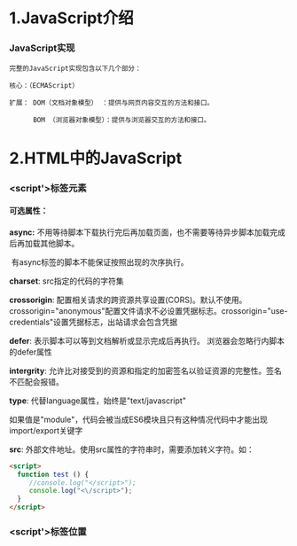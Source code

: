

# 1.JavaScript介绍

### JavaScript实现

```
完整的JavaScript实现包含以下几个部分：  

核心：（ECMAScript）

扩展： DOM（文档对象模型） ：提供与网页内容交互的方法和接口。

      BOM （浏览器对象模型）：提供与浏览器交互的方法和接口。
```

# 2.HTML中的JavaScript

### <script'>标签元素 

#### 可选属性：

 **async:** 不用等待脚本下载执行完后再加载页面，也不需要等待异步脚本加载完成后再加载其他脚本。

​      有async标签的脚本不能保证按照出现的次序执行。

**charset**: src指定的代码的字符集

**crossorigin**: 配置相关请求的跨资源共享设置(CORS)。默认不使用。crossorigin="anonymous"配置文件请求不必设置凭据标志。crossorigin="use-credentials"设置凭据标志，出站请求会包含凭据

**defer**: 表示脚本可以等到文档解析或显示完成后再执行。 浏览器会忽略行内脚本的defer属性

**intergrity**: 允许比对接受到的资源和指定的加密签名以验证资源的完整性。签名不匹配会报错。

**type**: 代替language属性，始终是"text/javascript"

​     如果值是"module"，代码会被当成ES6模块且只有这种情况代码中才能出现import/export关键字

**src**:  外部文件地址。使用src属性的<script>元素，会忽略标签内的行内代码。

​     浏览器不会检查外部文件的扩展名，但是要保证返回正确的MINE类型。

#### **行内脚本如果包含</script>字符串时，需要添加转义字符。如：**

```html
<script>
  function test () {
     //console.log("</script>");
     console.log("<\/script>");
  }
</script>
```

### <script'>标签位置

<script>元素至于页面的<head>标签内，目的主要是把外部的css和js文件集中到一起。但是这样有一个不好的地方。    必须把所有的JavaScript代码下载、解析和解释完成以后，才能开始渲染页面。对于大量外部js引入的页面，加载的时间内浏览器窗口将完全空白。
优化方式一般是，把<script>元素移植<body>标签内的结尾处。
当然也可以给<head>标签中的 ！！外部！！ <script>元素添加defer属性。
或者添加async属性来异步加载。

### <script'>元素的加载顺序

**1.HTML5规范要求脚本按照出现的顺序执行。**

**2.如果外部脚本申明了defer属性，它们会在浏览器执行到</html>标签结束后才会执行，且如果有多个defer属性，按照规范也会按照出现顺序相应地延迟执行。**

**如果外部脚本申明了defer属性，它们会在浏览器执行到</html>标签结束后且在页面内的其他无defer属性的<script>执行后才会执行，且如果有多个defer属性，按照规范也会按照出现顺序相应地延迟执行。**

**3.HTML5 规范要求脚本按照它们出现的先后顺序执行，因此第一个延迟脚本会先于第二个延迟脚本执行，而这两个脚本会先于 DOMContentLoaded 事件执行。在现实当中，延迟脚本并不一定会按照顺序执行，也不一定会在 DOMContentLoaded 事件触发前执行，因此最好只包含一个延迟脚本。(defer)**

​		个人测试没有出现过延后的情况。个人感觉书上这么写的原因可能是因为， HTML5规范如此，但是每个浏览器厂商未必会按照这个规范实现(有待考究)

**4.async 只适用于外部脚本文件，并告诉浏览器立即下载文件，下载完成后立即执行。但与 defer不同的是，标记为 async 的脚本并不保证按照指定它们的先后顺序执行。async脚本可以保证在load事件前执行，但是有可能在DOMContentLoaded事件之前或之后。**

​		有关DOMContentLoaded 与 load区别，可以参见[演示链接](https://testdrive-archive.azurewebsites.net/HTML5/DOMContentLoaded/Default.html)。

**5.（补充）async和defer的区别**

​		这里引用一下知乎@ 编译青春的文章，讲的比较详细与直观 ： [你不知道的 DOMContentLoaded](https://zhuanlan.zhihu.com/p/25876048)

### 动态加载脚本

![img](https://upload-images.jianshu.io/upload_images/26063418-4020145be24f63d3.png?imageMogr2/auto-orient/strip%7CimageView2/2/w/1240)

​		以这种方式获取的资源对浏览器的预加载器是不可见的，这回严重影响到它们在资源获取队列中的优先级。

​		想让预加载器知道这些动态请求文件的存在，可以再文档头部显示申明它们：

```html
<link rel="preload" href="gibberish.js">
```

### XHTML中的变化

XHTML中，行内脚本小于号(<)会被解释成标签开始，所以需要替换成（&lt;）

或者使用 

```xhtml
<![CDATA[ "   " ]]> 
```

来包裹行内脚本。

------

### <noscript'>元素

不支持JavaScript时会显示标签内元素。

# 3.语言基础

## 3.4数据类型

###  简单数据类型（原始类型）

#### Undefined

​	Undefined类型只有undefined一个值

```js
	null == undefined //true
```

​	undefined的目的就是明确空对象指针和未初始化变量的区别

typeof undefined的变量和未声明的变量都是undefined

**不确定null或者undefined可以使用String()来转换**

#### Null

​	Null类型只有一个null值，逻辑上是一个空对象的指针

#### Boolean

```
Boolean(变量) 通过构造函数强制转换变量
Boolean       true                      false
String        非空字符串			         ""
Number		  非零数值包括Infinity   	 	0、NaN
Object 		  任意对象                   null
Undefined     只会变成false
```

#### Number

最大值最小值在Number.MIN_VALUE和Number.MAX_VALUE中

0.1+0.2 ！= 0.3是因为使用了IEEE754数值造成的精度问题

默认情况下，ECMAScript会讲小数点后至少包含6个零的浮点值转换为科学计数法

isFinite(变量)判断是否超出范围

Number.POSITIVE_INFINITY Number.NEGATIVE_INFINITY 值为正负Infinity

isNaN(变量)任意值判断是不是“不是数值”

```js
console.log(isNaN(NaN)); //true
console.log(isNaN(10)); //false
console.log(isNaN("10")); //false 可以转换为10
console.log(isNaN("blue")); //true 不可以转换为数值
console.log(isNaN(true)); //false 可以转换为数值1
```

```
isNaN()可以用来测试对象，首先调用对象的valueOf()方法，然后确定返回值能否转换为数值，如果不能，再调用toString()方法测试返回值
这是通常的ECMAScript内置函数和操作符的工作方式
```

##### 数值转换

###### Number()

```js
// 布尔值转换为01
// 数值直接返回
// null返回0
// undefined返回NaN
// 字符串:
包含数值字符包括加减号，转换为十进制数值
包含有效浮点数格式，转换为浮点数
"0x,"转换为16进制对应的10进制的数值
"0o"转换为8进制对应的10进制数值
空字符串转换为0
其他NaN
// 对象
同isNaN，先调用对象的valueOf()，如果转换结果是NaN，则调用toString然后按照字符串格式转换
```

###### parseInt()

```js
// 从第一个不是空格字符开始转换，第一个字符不是数值字符加号或者减号，则立即返回NaN （Number空字符串转换是0）；一直转换到非字符为止
// 0x开头默认16进制，0开头默认8进制
//parseInt可以传第二个参数表示进制
parseInt('0xaf') === parseInt('AF',16)  //175
parseInt('AF') //NaN
```

###### parseFloat()

```js
// 类似parseInt 识别所有浮点格式以及十进制格式(忽略开头的0) 
// 只解析10进制 16进制始终返回0
// 可以解析科学计数法字符串
```

#### String

\n换行，\t制表，\b退格，\r回车,  \f换页,  ...

ES中，字符串是不可变的，一旦创建如果修改，则需要销毁原始字符串，然后包含新值的另一字符串保存到变量

几乎所有值都有toString()方法

toString(n)表示转换为进制的字符串

##### 格式转换

###### String()

```
// 如果值有toString方法则调用该方法不传参数
// null返回"null" undefined返回"undefined"
```

###### 加号操作符加上空字符串

##### 模版字面量

所有模版字面量中的值都会被toString强转成字符串，可以调用函数方法

模版字面量标签函数

```js
function simpleTag(strings,...expressions){
	console.log(strings)
	for(const expression of exporessions){
		console.log(expression)
	}
	return 'foobar'
}
let a=6,b=9
let tag = simpleTag`${ a } + ${ b } = ${ a + b }`
//["", " + ", " = ", ""]
//6
//9
//15
```

模版字面量里原始字符串会被识别（换行符，Unicode等等)

使用String.raw标签函数来处理，但是原始换行符不会被阻断

```js
console.log(`firstline\nsecondline`)
//firstline
//secondline
console.log(String.raw`firstlin\nsecondline`)
//firstline\nsecondline
console.log(`firstline
secondline`)
//firstline
//secondline
console.log(String.raw`firstline
secondline`)
//firstline
//secondline
```

也可以使用标签函数的第一个参数，字符串数组的.raw属性来取得每个字符串的原始内容

```js
function printRaw(strings){
    console.log('actual')
    for(const string of strings){
        cosnoel.log(string)
    }
    console.log('escaped')
    for(const rawString of strings.raw){
        console.log(rawString)
    }
}
printRaw`\u00A9${ 'and'}\n`
//actual
//©
//escaped
//\u00A9
//\n
```

#### Symbol

符号实例是唯一不可变的

用途是确保对象属性使用唯一标识符，不会发生属性冲突危险

符号类似私有属性，**但是并不是为了提供私有属性行为才增加的**，相反，符号就是用来创建唯一记号，进而用作非字符串形式的对象属性

##### ①符号基本用法

使用Symbol()函数初始化

Symbol('description') decription与符号的定义和标识无关，只用于调试

```
let symbo1 = Symbol('foo')
let symbo2 = Symbol('foo')
symbo1 == symbo2 //false
let symbo3 = Symbol()
console.log(symbo1) //Symbol(foo)
console.log(symbo2) //Symbol(foo)
console.log(symbo3) //Symbol()
```

**Symbol不能用作构造函数，与new关键字一起使用**为了避免创建符号包装对象

```
console.log(typeof new Boolean()) //object
//Number String同理
```

##### ②全局符号注册表

如果需要重用symbol实例，则以一个字符串为键，在全局符号注册表中创建并重用符号

使用Symbol.for()方法

```js
let sym1 = Symbol.for('foo')
let sym2 = Symbol.for('foo')
let sym3 = Symbol('foo')
sym2 ===sym1 //true
sym2 === sym3 //false
```

```js
let s = Symbol.for('foo')
console.log(Symbol.keyFor(s)) //foo
Symbol.keyFor(123) //TypeError:123 is not a symbol
```

##### ③使用符号作为属性

```js
let s1 = Symbol('foo')
let s2 = Symbol('bar')
let o = {
	[s1]:'foo val'
}
//或者 o[s1]='foo bar'
Object.defineProperty(o,s2,{value:'bar val'})
console.log(o) //{Symbol(foo):foo val,Symbol(bar):bar val}
//或者 Object.defineProperties{o,{
	[s1]:{value:'foo val'},
	[s2]:{value:'bar val'}
}}
```

```js
let o ={
	[s1]:{value:'foo val'},
	[s2]:{value:'bar val'},
	baz:'baz val',
	qux:'qux val'
}
Object.getOwnPropertySymbols(o) //[Symbol(foo),Symbol(bar)]
Object.getOwnPropertyNames(o)	//["baz","quz"]
Object.getOwnPropertyDescriptors(o) //{baz:{...},quz:{...},Symbol(foo):{...},Symbol(bar):{...}}
Reflect.ownKeys(o) //["baz","quz",Symbol(foo),Symbol(bar)]
```

符号属性是对内存中符号的一个引用，直接创建用作属性的符号不会丢失。但是如果没有显示地保存对这些属性的引用，必须遍历对象所有的符号属性才能找到相应的属性键（因为Symbol(foo)不等于Symbol(foo))

```js
let o = {
	Symbol('foo'):{value:'foo val'},
	Symbol('bar'):{value:'bar val'}
}
console.log(o) //{Symbol(foo):foo val,Symbol(bar):bar val}
let barSymbol = Object.getOwnPropertySymbols(o).find((symbol)=>symbol.toString().match(/bar/))
console.log(barSymbol) //Symbol(bar)
```

##### ④常用内置符号

ES6引入了一批常用内置符号，用于暴露语言内部行为，这些内置符号都以Symbol工厂函数字符串属性的形式存在

重要用途之一就是访问并重新定义他们，从而改变原生结构的行为。

内置符号就是全局函数Symbol的普通字符串属性。所有内置符号属性都是不可写不可枚举不可配置的

```js
let a = Symbol
console.log(Reflect.ownKeys(a))
//["length", "name", "prototype", "for", "keyFor", "asyncIterator", "hasInstance", "isConcatSpreadable", "iterator", "match", "matchAll", "replace", "search", "species", "split", "toPrimitive", "toStringTag", "unscopables"]
```

一般引用这些符号名称，可以用@@形式，比如@@iterator指的就是Symbol.iterator(仅描述，不用于代码)

##### ⑤Symbol.asyncIterator

返回对象默认的AsyncIterator,表示实现异步迭代器API的函数

```js
class Emitter{
	constructor(max) {
		this.max = max
		this.asyncIdx = 0
	}
	async *[Symbol.asyncIterator](){
		while(this.asyncIdx < this.max){
			yield new Promise((resolve)=>resolve(this.asyncIdx++))
		}
	}
}
async function asyncCount(){
	let emitter = new Emitter(5)
	for await(const x of emitter){
		console.log(x)
	}
}
asyncCount()
//0
//1
//2
//3
//4
```

##### ⑥Symbol.hasInstance

instanceof操作符可以用来确定一个对象实例的原型链上是否有原型

```js
function Foo(){}
let f = new Foo()
console.log(f instanceof Foo)//true
```

ES6中instanceof操作符会使用Symbol.hasInstance函数来确定关系

```
function Foo(){}
let f = new Foo()
console.log(Foo[Symbol.hasInstance](f))//true
```

##### ⑦Symbol.isConcatSpreadable

false或假值会阻止concat将加入的数组对象（数组或者数组对象）打平追加到数组中，而是保留原对象

而其他不是类数组的对象，在true的情况下会被忽略

```js
let initial = ['foo']; 
let array = ['bar']; 
console.log(array[Symbol.isConcatSpreadable]); // undefined 
console.log(initial.concat(array)); // ['foo', 'bar'] 
array[Symbol.isConcatSpreadable] = false; 
console.log(initial.concat(array)); // ['foo', Array(1)]

let arrayLikeObject = { length: 1, 0: 'baz' }; 
console.log(arrayLikeObject[Symbol.isConcatSpreadable]); // undefined 
console.log(initial.concat(arrayLikeObject)); // ['foo', {...}] 
arrayLikeObject[Symbol.isConcatSpreadable] = true; 
console.log(initial.concat(arrayLikeObject)); // ['foo', 'baz'] 

let otherObject = new Set().add('qux'); 
console.log(otherObject[Symbol.isConcatSpreadable]); // undefined 
console.log(initial.concat(otherObject)); // ['foo', Set(1)] 
otherObject[Symbol.isConcatSpreadable] = true; 
console.log(initial.concat(otherObject)); // ['foo']
```

##### ⑧Symbol.iterator

```js
class Foo { 
 *[Symbol.iterator]() {} 
} 
let f = new Foo(); 
console.log(f[Symbol.iterator]()); 
// Generator {<suspended>} 
```

```js
 constructor(max) { 
 this.max = max; 
 this.idx = 0; 
 } 
 *[Symbol.iterator]() { 
     while(this.idx < this.max) { 
        yield this.idx++; 
     } 
 } 
} 
function count() { 
 let emitter = new Emitter(5); 
 for (const x of emitter) { 
 console.log(x); 
 } 
} 
count(); 
// 0
// 1 
// 2 
// 3 
// 4
```

##### ⑨Symbol.match

这个符号作为“一个正则表达式方法，该方法用正则去匹配字符串。由String.prototype.match()方法使用”

String.prototype.match()方法会使
用以Symbol.match 为键的函数来对正则表达式求值。正则表达式的原型上默认有这个函数的定义，因此所有正则表达式实例默认是这个String 方法的有效参数

```js
console.log(RegExp.prototype[Symbol.match]);
// ƒ [Symbol.match]() { [native code] }
console.log('foobar'.match(/bar/));
// ["bar", index: 3, input: "foobar", groups: undefined]
```

给这个方法传入非正则表达式值会导致该值被转换为RegExp 对象。如果想改变这种行为，让方法直接使用参数，则可以重新定义Symbol.match 函数以取代默认对正则表达式求值的行为，从而让match()方法使用非正则表达式实例。Symbol.match 函数接收一个参数，就是调用match()方法的字符串实例。返回的值没有限制：

```js
class FooMatcher {
    static [Symbol.match](target) {
    	return target.includes('foo');
    }
}
console.log('foobar'.match(FooMatcher)); // true
console.log('barbaz'.match(FooMatcher)); // false
class StringMatcher {
    constructor(str) {
    	this.str = str;
    }
	[Symbol.match](target) {
		return target.includes(this.str);
	}
}
console.log('foobar'.match(new StringMatcher('foo'))); // true
console.log('barbaz'.match(new StringMatcher('qux'))); // false
```

##### ⑩Symbol.replace

介绍同Symbol.match

```js
console.log(RegExp.prototype[Symbol.replace]);
// ƒ [Symbol.replace]() { [native code] }
console.log('foobarbaz'.replace(/bar/, 'qux'));
// 'fooquxbaz'
class FooReplacer {
    static [Symbol.replace](target, replacement) {
    	return target.split('foo').join(replacement);
    }
}
console.log('barfoobaz'.replace(FooReplacer, 'qux'));
// "barquxbaz"
class StringReplacer {
    constructor(str) {
    	this.str = str;
    }
    [Symbol.replace](target, replacement) {
    	return target.split(this.str).join(replacement);
    }
}
console.log('barfoobaz'.replace(new StringReplacer('foo'), 'qux'));
// "barquxbaz"
```

##### ①①Symbol.search

介绍同Symbol.match

```js
console.log(RegExp.prototype[Symbol.search]);
// ƒ [Symbol.search]() { [native code] }
console.log('foobar'.search(/bar/));
// 3
class FooSearcher {
    static [Symbol.search](target) {
    	return target.indexOf('foo');
    }
}
 console.log('foobar'.search(FooSearcher)); // 0
console.log('barfoo'.search(FooSearcher)); // 3
console.log('barbaz'.search(FooSearcher)); // -1
class StringSearcher {
    constructor(str) {
    	this.str = str;
    }
    [Symbol.search](target) {
    	return target.indexOf(this.str);
    }
}
console.log('foobar'.search(new StringSearcher('foo'))); // 0
console.log('barfoo'.search(new StringSearcher('foo'))); // 3
console.log('barbaz'.search(new StringSearcher('qux'))); // -1
```

##### ①②Symbol.species

这个符号作为一个属性表示“一个函数值，该函数作为创建派生对象的构造函数”。这个属性在内置类型中最常用，用于对内置类型实例方法的返回值暴露实例化派生对象的方法。用Symbol.species 定义静态的获取器（getter）方法，可以覆盖新创建实例的原型定义：

```js
class Bar extends Array {}
class Baz extends Array {
    static get [Symbol.species]() {
    	return Array;
    }
}
let bar = new Bar();
console.log(bar instanceof Array); // true
console.log(bar instanceof Bar); // true
bar = bar.concat('bar');
console.log(bar instanceof Array); // true
console.log(bar instanceof Bar); // true

let baz = new Baz(); // Baz[]
console.log(baz instanceof Array); // true
console.log(baz instanceof Baz); // true
baz = baz.concat('baz'); //['bsx'] 丢失了原来的Baz原型
console.log(baz instanceof Array); // true
console.log(baz instanceof Baz); // false

class Bat extends Array {
    static get [Symbol.species]() {
    	return Bat; //!!
    }
}
let bat = new Bat(); // Bat[]
console.log(bat instanceof Array); // true
console.log(bat instanceof Bat); // true
bat = bat.concat('bat'); //Bat['bat'] 
console.log(bat instanceof Array); // true
console.log(bat instanceof Bat); // true
```

##### ①③Symbol.split

介绍同Symbol.match

```js
console.log(RegExp.prototype[Symbol.split]);
// ƒ [Symbol.split]() { [native code] }
console.log('foobarbaz'.split(/bar/));
// ['foo', 'baz']
class FooSplitter {
    static [Symbol.split](target) {
    	return target.split('foo');
    }
}
console.log('barfoobaz'.split(FooSplitter));
// ["bar", "baz"]
class StringSplitter {
    constructor(str) {
    	this.str = str;
    }
    [Symbol.split](target) {
    	return target.split(this.str);
    }
}
console.log('barfoobaz'.split(new StringSplitter('foo')));
// ["bar", "baz"]
```

##### ①④Symbol.toPrimitive

​		根据ECMAScript 规范，这个符号作为一个属性表示“一个方法，该方法将对象转换为相应的原始值。由ToPrimitive 抽象操作使用”。很多内置操作都会尝试强制将对象转换为原始值，包括字符串、
​		数值和未指定的原始类型。对于一个自定义对象实例，通过在这个实例的Symbol.toPrimitive 属性上定义一个函数可以改变默认行为。根据提供给这个函数的参数（string、number 或default），可以控制返回的原始值：

```js
class Foo {}
let foo = new Foo();
console.log(3 + foo); // "3[object Object]"
console.log(3 - foo); // NaN
console.log(String(foo)); // "[object Object]"
class Bar {
    constructor() {
        this[Symbol.toPrimitive] = function(hint) {
            switch (hint) {
            	case 'number':
            		return 3;
            	case 'string':
            		return 'string bar';
            	case 'default':
            	default:
            		return 'default bar';
            }
        }
    }
}
```

##### ①⑤Symbol.toStringTag

根据ECMAScript 规范，这个符号作为一个属性表示“一个字符串，该字符串用于创建对象的默认字符串描述。由内置方法Object.prototype.toString()使用”。
通过toString()方法获取对象标识时，会检索由Symbol.toStringTag 指定的实例标识符，默认为"Object"。内置类型已经指定了这个值，但自定义类实例还需要明确定义：

```js
let s = new Set();
console.log(s); // Set(0) {}
console.log(s.toString()); // [object Set]
console.log(s[Symbol.toStringTag]); // Set
class Foo {}
let foo = new Foo();
console.log(foo); // Foo {}
console.log(foo.toString()); // [object Object]
console.log(foo[Symbol.toStringTag]); // undefined
class Bar {
    constructor() {
    	this[Symbol.toStringTag] = 'Bar';
    }
}
let bar = new Bar();
console.log(bar); // Bar {}
console.log(bar.toString()); // [object Bar]
console.log(bar[Symbol.toStringTag]); // Bar
```

##### ①⑥Symbol.unscopables

根据ECMAScript 规范，这个符号作为一个属性表示“一个对象，该对象所有的以及继承的属性，都会从关联对象的with 环境绑定中排除”。设置这个符号并让其映射对应属性的键值为true，就可以阻止该属性出现在with 环境绑定中

```js
let o = { foo: 'bar' };
with (o) {
	console.log(foo); // bar
}
o[Symbol.unscopables] = {
	foo: true
};
with (o) {
	console.log(foo); // ReferenceError
}
```

### 复杂类型

#### Object

```js
每个Object 实例都有如下属性和方法。
constructor
//用于创建当前对象的函数。在前面的例子中，这个属性的值就是Object()函数。
hasOwnProperty(propertyName)
//用于判断当前对象实例（不是原型）上是否存在给定的属性。要检查的属性名必须是字符串（如o.hasOwnProperty("name")）或符号。
isPrototypeOf(object)
//用于判断当前对象是否为另一个对象的原型。
propertyIsEnumerable(propertyName)
//用于判断给定的属性是否可以使用。与hasOwnProperty()一样，属性名必须是字符串。
toLocaleString()
//返回对象的字符串表示，该字符串反映对象所在的本地化执行环境。
toString()
//返回对象的字符串表示。
valueOf()
//返回对象对应的字符串、数值或布尔值表示。通常与toString()的返回值相同。
```

## 3.5操作符

### 3.5.1一元操作符

#### ++ --

```js
let num1 = 2;
let num2 = 20;
let num3 = --num1 + num2;
let num4 = num1 + num2;
console.log(num3); // 21
console.log(num4); // 21
```

```js
let num1 = 2;
let num2 = 20;
let num3 = num1-- + num2;
let num4 = num1 + num2;
console.log(num3); // 22
console.log(num4); // 21
```

```
递增和递减操作符遵循如下规则。
 对于字符串，如果是有效的数值形式，则转换为数值再应用改变。变量类型从字符串变成数值。
 对于字符串，如果不是有效的数值形式，则将变量的值设置为NaN 。变量类型从字符串变成
数值。
 对于布尔值，如果是false，则转换为0 再应用改变。变量类型从布尔值变成数值。
 对于布尔值，如果是true，则转换为1 再应用改变。变量类型从布尔值变成数值。
 对于浮点值，加1 或减1。
 如果是对象，则调用其（第5 章会详细介绍的）valueOf()方法取得可以操作的值。对得到的
值应用上述规则。如果是NaN，则调用toString()并再次应用其他规则。变量类型从对象变成
数值
```

```js
let s1 = "2";
let s2 = "z";
let b = false;
let f = 1.1;
let o = {
    valueOf() {
    	return -1;
    }
};
s1++; // 值变成数值3
s2++; // 值变成NaN
b++; // 值变成数值1
f--; // 值变成0.10000000000000009（因为浮点数不精确）
o--; // 值变成-2
```

#### 一元+ -

如果将一元加应用到非数值，则会执行与使用Number()转型函数一样的类型转换：布尔值false
和true 转换为0 和1，字符串根据特殊规则进行解析，对象会调用它们的valueOf()和/或toString()
方法以得到可以转换的值。

对数值使用一元减会将其变成相应的负值（如上面的例子所示）。在应用到非数值时，一元减会遵
循与一元加同样的规则，先对它们进行转换，然后再取负值：

```js
let s1 = "01";
let s2 = "1.1";
let s3 = "z";
let b = false;
let f = 1.1;
let o = {
    valueOf() {
    	return -1;
    }
};
if(+){
	s1 = +s1; // 值变成数值1
    s2 = +s2; // 值变成数值1.1
    s3 = +s3; // 值变成NaN
    b = +b; // 值变成数值0
    f = +f; // 不变，还是1.1
    o = +o; // 值变成数值-1
}else{
    s1 = -s1; // 值变成数值-1
    s2 = -s2; // 值变成数值-1.1
    s3 = -s3; // 值变成NaN
    b = -b; // 值变成数值0
    f = -f; // 变成-1.1
    o = -o; // 值变成数值1
}
```

### 3.5.2 位操作符

ECMAScript中的所有数值都以IEEE 754 64 位格式存储，但位操作并不直接应用到64 位表示，而是先把值转换为32 位整数，再进行位操作，之后再把结果转换为64 位。对开发者而言，只需要考虑32 位整数即可。

负数是补码形式存储，绝对值二进制->取反码->+1

**在32和64位之间转换时，NaN和Infinity会被当成0处理**

位操作符应用到非数值，那么首先会使用Number()函数将该值转换为数值（这个过程是自动的），然后再应用位操作。最终结果是数值。

按位非~       按位与&     按位或|      按位异或^       

按位左移<<（空位补0）

按位右移>> （左空位补符号值 正0,负1）

无符号右移>>> （左补0）

### 3.5.3布尔操作符

#### 逻辑非 !

```
 如果操作数是对象，则返回false。
 如果操作数是空字符串，则返回true。
 如果操作数是非空字符串，则返回false。
 如果操作数是数值0，则返回true。
 如果操作数是非0 数值（包括Infinity），则返回false。
 如果操作数是null，则返回true。
 如果操作数是NaN，则返回true。
 如果操作数是undefined，则返回true。
```

#### 逻辑与 &&

```
 如果第一个操作数是对象，则返回第二个操作数。
 如果第二个操作数是对象，则只有第一个操作数求值为true 才会返回该对象。
 如果两个操作数都是对象，则返回第二个操作数。
 如果有一个操作数是null，则返回null。
 如果有一个操作数是NaN，则返回NaN。
 如果有一个操作数是undefined，则返回undefined。
如果是null && NaN && undefined 则按左右顺序返回！！第一个值！！
```

逻辑与操作符是一种短路操作符，意思就是如果第一个操作数false，那么永远不会对第二个
操作数求值（即使第二个操作数未定义或者执行报错）。

#### 逻辑或 ||

```
 如果第一个操作数是对象，则返回第一个操作数。
 如果第一个操作数求值为false，则返回第二个操作数。
 如果两个操作数都是对象，则返回第一个操作数。
 如果两个操作数都是null，则返回null。
 如果两个操作数都是NaN，则返回NaN。
 如果两个操作数都是undefined，则返回undefined。
如果是null || NaN || undefined 则按左右顺序返回！！最后一个值！！
```

逻辑或操作符是一种短路操作符，意思就是如果第一个操作数true，那么永远不会对第二个
操作数求值。

=>赋值的简写

```js
let myObject = preferredObject || backupObject;
```

### 3.5.4乘性操作符

操作数如果不是Number会被Number()转换（空字符串是0）

#### 乘法*

```
 如果操作数都是数值，则执行常规的乘法运算，即两个正值相乘是正值，两个负值相乘也是正值，正负符号不同的值相乘得到负值。如果ECMAScript 不能表示乘积，则返回Infinity 或-Infinity。
 如果是Infinity 乘以0，则返回NaN。
 如果是Infinity 乘以非0 的有限数值，则根据第二个操作数的符号返回Infinity 或-Infinity。
 如果是Infinity 乘以Infinity，则返回Infinity。
 如果有不是数值的操作数，则先在后台用Number()将其转换为数值，然后再应用上述规则。
 如果有任一操作数是NaN，则返回NaN。
```

#### 除法/

```
 如果操作数都是数值，则执行常规的除法运算，即两个正值相除是正值，两个负值相除也是正值，符号不同的值相除得到负值。如果ECMAScript不能表示商，则返回Infinity 或-Infinity。
 如果有任一操作数是NaN，则返回NaN。
 如果是Infinity 除以Infinity，则返回NaN。
 如果是0 除以0，则返回NaN。
 如果是非0 的有限值除以0，则根据第一个操作数的符号返回Infinity 或-Infinity。
 如果是Infinity 除以任何数值，则根据第二个操作数的符号返回Infinity 或-Infinity。
 如果有不是数值的操作数，则先在后台用Number()函数将其转换为数值，然后再应用上述规则。
```

#### 取模%

```
 如果操作数是数值，则执行常规除法运算，返回余数。
 如果被除数是无限值，除数是有限值，则返回NaN。
 如果被除数是有限值，除数是0，则返回NaN。
 如果是Infinity 除以Infinity，则返回NaN。
 如果被除数是有限值，除数是无限值，则返回被除数。
 如果被除数是0，除数不是0，则返回0。
 如果有不是数值的操作数，则先在后台用Number()函数将其转换为数值，然后再应用上述规则。
```

### 3.5.5指数操作符

Math.pow(a,b)  

ES7 => a**b

**指数赋值**

```js
let a = 3; a **=2 
console.log(a) //9
let b = 16; b**=0.5
console.log(b) //4
```

### 3.5.6加性操作符

#### 加法+

如果两个操作数都是数值，加法操作符执行加法运算并根据如下规则返回结果：

```
 如果有任一操作数是NaN，则返回NaN；
 如果是Infinity 加Infinity，则返回Infinity；
 如果是-Infinity 加-Infinity，则返回-Infinity；
 如果是Infinity 加-Infinity，则返回NaN；
 如果是+0 加+0，则返回+0；
 如果是-0 加+0，则返回+0；
 如果是-0 加-0，则返回-0。
```

不过，如果有一个操作数是字符串，则要应用如下规则：

```
 如果两个操作数都是字符串，则将第二个字符串拼接到第一个字符串后面；
 如果只有一个操作数是字符串，则将另一个操作数转换为字符串，再将两个字符串拼接在一起。
```

**如果有任一操作数是对象、数值或布尔值，则调用它们的toString()方法以获取字符串，然后再应用前面的关于字符串的规则。**

**对于undefined 和null，则调用String()函数，分别获取"undefined"和"null"。**

```js
let result1 = 5 + 5; // 两个数值
console.log(result1); // 10
let result2 = 5 + "5"; // 一个数值和一个字符串
console.log(result2); // "55"
```

```js
let num1 = 5;
let num2 = 10;
let message = "The sum of 5 and 10 is " + num1 + num2;
console.log(message); // "The sum of 5 and 10 is 510"
let num1 = 5;
let num2 = 10;
let message = "The sum of 5 and 10 is " + (num1 + num2);
console.log(message); // "The sum of 5 and 10 is 15"
```

#### 减法-

```
 如果两个操作数都是数值，则执行数学减法运算并返回结果。
 如果有任一操作数是NaN，则返回NaN。
 如果是Infinity 减Infinity，则返回NaN。
 如果是-Infinity 减-Infinity，则返回NaN。
 如果是Infinity 减-Infinity，则返回Infinity。
 如果是-Infinity 减Infinity，则返回-Infinity。
 如果是+0 减+0，则返回+0。
 如果是+0 减-0，则返回-0。
 如果是-0 减-0，则返回+0。
 如果有任一操作数是字符串、布尔值、null 或undefined，则先在后台使用Number()将其转换为数值，然后再根据前面的规则执行数学运算。如果转换结果是NaN，则减法计算的结果是NaN。
(null转换0，undefined转换NaN)
 如果有任一操作数是对象，则调用其valueOf()方法取得表示它的数值。如果该值是NaN，则减法计算的结果是NaN。如果对象没有valueOf()方法，则调用其toString()方法，然后再将得到的字符串转换为数值。
```

### 3.5.7关系操作符

```
>、<、<=、>=     都返回布尔值
```

```
 如果操作数都是数值，则执行数值比较。
 如果操作数都是字符串，则逐个比较字符串中对应字符的编码。
 如果有任一操作数是数值，则将另一个操作数转换为数值，执行数值比较。
 如果有任一操作数是对象，则调用其valueOf()方法，取得结果后再根据前面的规则执行比较。如果没有valueOf()操作符，则调用toString()方法，取得结果后再根据前面的规则执行比较。
 如果有任一操作数是布尔值，则将其转换为数值再执行比较。
```

```js 
let result = "Brick" < "alphabet"; // true
let result = "Brick".toLowerCase() < "alphabet".toLowerCase(); // false
let result = "23" < "3"; // true
let result = "23" < 3; // false
let result = "a" < 3; // 因为"a"会转换为NaN，所以结果是false
let result1 = NaN < 3; // false
let result2 = NaN >= 3; // false
```

### 3.5.8相等操作符

#### 等于==和不等于!=

这两个操作符都会先进行**类型转换**（通常称为强制类型转换）再确定操作数是否相等。

```
 如果任一操作数是布尔值，则将其转换为数值再比较是否相等。false 转换为0，true 转换为1。
 如果一个操作数是字符串，另一个操作数是数值，则尝试将字符串转换为数值，再比较是否相等。
 如果一个操作数是对象，另一个操作数不是，则调用对象的valueOf()方法取得其原始值，再根据前面的规则进行比较。
```

在进行比较时，这两个操作符会遵循如下规则。

```
 null 和undefined 相等。
 null 和undefined 不能转换为其他类型的值再进行比较。
 如果有任一操作数是NaN，则相等操作符返回false，不相等操作符返回true。记住：即使两个操作数都是NaN，相等操作符也返回false，因为按照规则，NaN 不等于NaN。
 如果两个操作数都是对象，则比较它们是不是！同一个对象！。如果两个操作数都指向同一个对象，则相等操作符返回true。否则，两者不相等。
```

```js
 null == undefined //true
"NaN" == NaN       //"NaN"被Number转换为NaN,NaN不等于NaN false
5 == NaN           //false
NaN == NaN         //false
NaN != NaN         //true
false == 0         //true
true == 1          //true
true == 2          //false
undefined == 0     //false
null == 0          //false
"5" == 5           //true
```

#### 全等===和不全等!==

不转换的情况下相等

对象得是指向同一个对象，全等

### 3.5.9条件操作符

```js
variable = boolean_expression ? true_value : false_value;
```

### 3.5.10赋值操作符

```
每个数学操作符以及其他一些操作符都有对应的复合赋值操作符：
 乘后赋值（*=）
 除后赋值（/=）
 取模后赋值（%=）
 加后赋值（+=）
 减后赋值（-=）
 左移后赋值（<<=）
 右移后赋值（>>=）
 无符号右移后赋值（>>>=）
这些操作符仅仅是简写语法，使用它们不会提升性能
```

### 3.5.11逗号操作符

```js
let num1 = 1, num2 = 2, num3 = 3;
let num = (5, 1, 4, 8, 0); // num 的值为0
```

## 3.6语句

### 3.6.1 if-else if-else

```js
if (condition1) statement1 else if (condition2) statement2 else statement3
```

### 3.6.2 do-while

do-while 语句是一种后测试循环语句，即循环体中的代码执行后才会对退出条件进行求值。换句话说，循环体内的代码**至少执行一次**。

```js
do {
	statement
} while (expression);
```

### 3.6.3 while

while 语句是一种先测试循环语句，即先检测退出条件，再执行循环体内的代码。因此，while 循环体内的代码有**可能不会执行**。

```js
while(expression) statement
```

### 3.6.4 for

for 语句也是先测试语句，只不过增加了进入循环之前的初始化代码，以及循环执行后要执行的表达式

无法通过while 循环实现的逻辑，同样也无法使用for 循环实现。因此for 循环只是将循环相关的代码封装在了一起而已

```js 
for (initialization; expression; post-loop-expression) statement
```

```js
//无限循环
for(;;){
	doSomething()
}
```

### 3.6.5 for-in

for-in 语句是一种严格的迭代语句，用于枚举对象中的**非符号键**属性

```js
for (propertyName in expression) statement
```

ECMAScript 中对象的属性是无序的，因此for-in 语句不能保证返回对象属性的顺序。换句话说，所有可枚举的属性都会返回一次，但返回的顺序可能会因浏览器而异。

如果for-in 循环要迭代的变量是null 或undefined，则不执行循环体。

### 3.6.6 for-of

for-of 语句是一种严格的迭代语句，用于遍历可迭代对象的元素

```js
for (property of expression) statement
```

在这个例子中，我们使用for-of 语句显示了一个包含4 个元素的数组中的所有元素。循环会一直持续到将所有元素都迭代完。与for 循环一样，这里控制语句中的const 也不是必需的。但为了确保这个局部变量不被修改，推荐使用const。
for-of 循环会**按照可迭代对象的next()方法产生值的顺序**迭代元素。

ES2018 对for-of 语句进行了扩展，增加了for-await-of 循环，以支持生成期约（promise）的异步可迭代对象。

### 3.6.7 标签语句

```js
label: statement
```

可以在后面通过break 或continue 语句引用。标签语句的典型应用场景是嵌套循环。

### 3.6.8 break和continue

break 和continue 语句为执行循环代码提供了更严格的控制手段。其中，break 语句用于立即退出循环，强制执行循环后的下一条语句。而continue 语句也用于立即退出循环，但会再次从循环顶部开始执行。

break 和continue 都可以与标签语句一起使用，返回代码中特定的位置

### 3.6.9 with

with 语句的用途是将代码作用域设置为特定的对象

```js
with (expression) statement;
```

```js
with(location) {
    let qs = search.substring(1);
    let hostName = hostname;
    let url = href;
}
// 可以视作等价为
let qs = location.search.substring(1);
let hostName = location.hostname;
let url = location.href;
```

这里，with 语句用于连接location 对象。这意味着在这个语句内部，每个变量首先会被认为是一个局部变量。如果没有找到该局部变量，则会搜索location 对象，看它是否有一个同名的属性。如果有，则该变量会被求值为location 对象的属性。
**严格模式不允许使用with 语句，否则会抛出错误。**

### 3.6.10 switch

在ECMAScript中switch语句可以用于所有数据类型，case的值不需要是常量，可以是变量或者表达式

```js
let num = 25;
switch (true) {
    case num < 0:
        console.log("Less than 0.");
        break;
    case num >= 0 && num <= 10:
        console.log("Between 0 and 10.");
        break;
    case num > 10 && num <= 20:
        console.log("Between 10 and 20.");
        break;
    default:
    	console.log("More than 20.");
}
```

**switch 语句在比较每个条件的值时会使用全等操作符，因此不会强制转换数据类型（比如，字符串"10"不等于数值10）。**

## 3.7函数

ECMAScript 中的函数不需要指定是否返回值。任何函数在任何时间都可以使用return 语句来返回函数的值，用法是后跟要返回的值。

**不指定返回值的函数实际上会返回特殊值undefined。**

严格模式对函数也有一些限制：
 **函数不能以eval 或arguments 作为名称；**
 **函数的参数不能叫eval 或arguments；**
 **两个命名参数不能拥有同一个名称。**
如果违反上述规则，则会导致语法错误，代码也不会执行。

# 4.变量、作用域与内存

## 4.1原始值与引用值

在把一个值赋给变量时，JavaScript 引擎必须确定这个值是原始值还是引用值。

### 4.1.1动态属性

只有引用值可以动态添加后面可以使用的属性

原始值不能有属性（尽管给原始值添加属性不会报错，但是访问的时候undefined）

### 4.1.2复制值

除了存储方式不同，原始值和引用值在通过变量复制时也有所不同。

在通过变量把一个原始值赋值到另一个变量时，原始值会被复制到新变量的位置。

在把引用值从一个变量赋给另一个变量时，存储在变量中的值也会被复制到新变量所在的位置。区别在于，这里复制的值实际上是一个指针，它指向存储在堆内存中的对象。操作完成后，两个变量实际上指向同一个对象。

### 4.1.3传递参数





# 17.事件

### 事件流：

**事件冒泡：**<div> -> <body> -> <html> -> <document> -> (window)

有些事件不支持冒泡：

**事件捕获:**   (window) -> <document> -> <html> -> <body> -> <div>

IE9, Firefox,Chrome,Safari的事件终点是window对象。

IE的事件流叫事件冒泡，事件捕获是Netscape Communicator团队提出的另一种事件流。

老版本浏览器不支持，所以事件捕获的使用场景较少。

**DOM2级事件开始标准化DOM事件**

规定，**DOM事件流**包括三阶段:事件捕获阶段，处于目标阶段，事件冒泡阶段。

![image-20210416105526442](https://images2015.cnblogs.com/blog/740839/201609/740839-20160910153551644-925968915.jpg)

在DOM事件流中，实际的目标(div)在捕获阶段不会接收到事件。在捕获阶段，事件从document到<html>再到<body>后就停止了。

然后是“处于目标”阶段,事件在<div>上发生，并在事件处理中被砍成冒泡阶段的一个部分。然后，冒泡阶段发生，事件又传播回文档。

多数实现DOM事件流的浏览器都实现了规范要求的“捕获阶段不涉及事件目标”

**但是在IE9,Safari,Chorme，Firefox和Opera9.5及更高版本都会在捕获阶段触发事件对象上的事件**

### 事件处理：

#### **①HTML事件处理：**

例如

```html
<input type="button" value='Click Me' onclick="alert('Clicked')" />
<input type="button" value='Click Me' onclick="showMessage(this,event)" />
//这么写会有“时差”问题（触发时showMessage并未解析），所以使用try-catch来捕获异常
<input type="button" value='Click Me' onclick="try{showMessage();}catch(ex){}" />
```

这样写有一个隐藏用法，就是扩展作用域的方式。

```html
<input type="button" value='Click Me' onclick="console.log(event)"/>
//click event
<input type="button" value='Click Me' onclick="console.log(this)"/>
//input本身
<input type="button" value='Click Me' onclick="console.log(value)"/> 
//'Click Me'
```

```html
<input type="button" id='username' value='dasdafdsa'/>
<input type="button" value='Click Me' onclick="console.log(username.value)"/>
//dasdafdsa
```

#### ②DOM0级事件处理程序

以这种方式添加的事件处理程序会在事件流的冒泡阶段被处理.

**0级对每个事件只支持一个事件处理程序**

```js
var btn = document.getElementById("myBtn");
btn.onclick = function() {
	alert(this.id);			//function的作用域在元素中 this是当前元素
}
btn.onclick = null; 		//删除事件处理程序
```

#### ③DOM2级事件处理程序

第三个布尔参数，表示事件在捕获阶段或者冒泡阶段调用处理程序(true捕获，false冒泡)

大多数情况下都是添加到事件流的冒泡阶段，这样可以最大限度地兼容各种浏览器

```js
var btn = document.getElementById("myBtn");
btn.addEventListener('click',function(){
	alert(this.id);
},false)
btn.addEventListener('click',function(){
	alert('hello world');
},false)
//会按照顺序触发，id->hello world
```

通过addEventListener()添加的事件处理程序只能使用removeEventListener()来移除

传入的参数相同，所以**！！匿名函数无法被移除(如上代码段中添加的事件)！！**

#### **④IE事件处理程序**

attachEvent和detachEvent

IE8及更早版本只支持冒泡，所以通过如上方式添加的事件处理程序都会被添加到冒泡阶段。

与0级和2级不同，它的**作用域是window**

```js
var btn = document.getElementById("myBtn");
btn.attachEvent('onclick',function(){
	alert('id'); //它的作用域是window
},false)
btn.attachEvent('onclick',function(){
	alert("hello world");
},false)
//与DOM2级相反 ，hello world->id
```

类似的，匿名函数无法被移除

### 兼容跨浏览器的事件处理写法：

```js
//定义
var EventUtil = {
  addHandler: function(element, type, handler){
  	  if(element.addEventListener){
          element.addEventListener(type, handler, false);
      }else if(element.attachEvent){
          element.attachEvent("on"+type, handler);
      }else{
          element["on"+type] = handler;
      }
  },
  removeHandler: function(element, type, handler){
      if(element.removeEventListener){
          element.removeEventListener(type, handler, false);
      }else if(element.detachEvent){
          element.detachEvent("on"+type, handler);
      }else{
          element["on"+type] = null;
      }
  }
};
//调用
var btn = document.getElementById("myBtn");
var handler = function(){
    alert("Clicked");
}
EventUtil.addHandler(btn, "click", handler);
EventUtil.removeHandler(btn, "click", handler);
```

### DOM事件对象：

event这个变量存储了event对象，**不管function参数里带没带event,都可以在事件处理函数中直接写event来获取作用域的event对象。**

在HTML事件处理中，onclick="func1()"是没有默认值的，func1(this)传this,则this指向对象本身。

而在DOM0级和2级处理中，添加的事件处理函数

handler=function(arg1){};中，function默认的第一个argument就是event对象。（**不可以填this**）

所以不管是function(a)还是function(e)，指向的都是event对象。

**事件处理程序执行期间，event对象才会存在；事件处理程序执行完成，event对象就会被销毁**

#### ①event通用对象属性

**bubbles:** 只读 boolean 事件是否冒泡;

**cancelable：**只读 boolean 事件是否可取消;

**composed:**只读 boolean 事件是否可以穿过[**ShadowDOM**](https://developer.mozilla.org/zh-CN/docs/conflicting/Web/Web_Components/Using_shadow_DOM)和常规DOM进行冒泡

**currentTarget:**只读 element 事件当前注册目标的引用(可能在重定向过程中被改变)

**target:**只读 element 事件的目标

```js
//target和currentTarget
//在事件处理程序内部，this始终=currentTarget,target只包含事件的实际目标
//如果一个i标签没有注册click事件，button注册了，那么点击i标签的时候，click事件冒泡到了button，这时候target和currentTarget是不同的
```

**defautPrevented:**只读 boolean 是否调用了preventDefault()方法取消了默认行为

**eventPhase:**只读 Integer 事件流正被处理到了哪个阶段(0没有事件正在被处理，1捕获阶段，2处于目标，3冒泡阶段)

**timeStamp:**只读 timestamp 事件创建时的时间戳（精度为毫秒）

**type:**只读 String 事件类型

**isTrusted:**只读 boolean 表示事件是由浏览器（例如用户点击）发起的(true)，还是由脚本（使用事件创建方法，例如 [`Event.initEvent`](https://developer.mozilla.org/zh-CN/docs/Web/API/Event/initEvent)）发出的。

**view：**只读 AbstractView  与事件关联的抽象视图，等同于发生事件的window对象 

#### **②浏览器差别实现导致的不同对象属性(举常见)**

**detail:**只读  Integer 事件细节，比如click是当前点击数，mousedown(up)是1+点击数，等等

（firefox和chrome对于滚轮事件的事件对象名不一样）

**path:**只读 Array 事件冒泡的路径对象 dom对象，顺序就是冒泡顺序（chrome实现了，firefox和safari,edge目前暂时没有）

```js
//获取event.path属性
/** 
* 需要获取事件冒泡的所有元素,Chrome有$event.path属性，FireFox和Safari没有
*/
function getEventPath($event) {
    //let path = ($event.composedPath && $event.composedPath()) || $event.path 2020/12/10不知道为什么composedPath()实装了但是返回值都是[]
    const path = $event.path,
        target = $event.target;
    if (path != null) {
        return (path.indexOf(window) < 0) ? path.concat(window) : path;
    }
    if (target === window) {
        return [window];
    }
    function getParents(node, memo) {
        memo = memo || [];
        const parentNode = node.parentNode;
        if (!parentNode) {
            return memo;
        } else {
            // console.log(memo);
            return getParents(parentNode, memo.concat(parentNode));
        }
    }
    return [target].concat(getParents(target), window);
}
```

#### ③对象方法

**preventDefault:**  cancelable=true可使用 取消事件的默认行为

**stopPropagation:** bubbles=true可使用 阻止事件的进一步捕获或者冒泡

**stopImmediatePropagation:**DOM3级事件新增 阻止事件进一步捕获或者冒泡，阻止任何事件处理程序被调用。

### IE事件对象

#### ①IE的event对象

访问IE中的event对象取决于指定事件处理程序的方法。

DOM0级添加（btn.onclick=function(){}),event对象作为window对象的一个属性存在

attachEvent()添加的时间作为参数传入事件处理程序函数中，也可以通过window对象属性访问。

通过HTML添加的和DOM中介绍的相同。

#### ②IE event对象属性

**cancelBubble:**  读写 boolean 默认false,设为true可以取消事件冒泡(stopPropagation())

**returnValue:** 读写 boolean 默认true，设为false可以取消事件默认行为(preventDefault())

**srcElement:**  只读 事件的目标(target)

**type:** String 被触发事件的类型

### 兼容跨浏览器的事件对象写法：

```js
var EventUtil = {
    addHandler: function(element, type, handler){
  	  if(element.addEventListener){
          element.addEventListener(type, handler, false);
      }else if(element.attachEvent){
          element.attachEvent("on"+type, handler);
      }else{
          element["on"+type] = handler;
      }
    },
    removeHandler: function(element, type, handler){
      if(element.removeEventListener){
          element.removeEventListener(type, handler, false);
      }else if(element.detachEvent){
          element.detachEvent("on"+type, handler);
      }else{
          element["on"+type] = null;
      }
    },
    getEvent: function(event){
        return event?event: window.event;
    },
    getTarget: function(event){
        return event.target||event.srcElement;
    },
    preventDefault: function(event){
        if(event.preventDefault){
            event.preventDefault(),
        }else{
            event.returnValue = false;
        }
    },
    stopPropagation: function(event){
        if(event.stopPropagation){
            event.stopPropagation();
        }else{
            event.cancelBubble = true;
        }
    },
    getRelatedTarget: function(event){
      	if(event.relatedTarget){
            return event.relatedTarget;
        }  else if(event.toElement){
            return event.toElement;
        }	else if(event.fromElement){
            return event.fromElement;
        }	else{
            return null;
        }
    },
};
//调用
var btn = document.getElementById("myBtn");
btn.onclick = function(event){
	event = EventUtil.getEvent(event);
    var target = EventUtil.getTarget(event);
    EventUtil.preventDefault(event);
    EventUtil.stopPropagation(event);
};
```

### 事件类型：

DOM 3级事件在DOM 2级事件的基础上添加了更多的事件类型,全部类型如下:

```text
UI事件，当用户与页面上的元素交互时触发，如：load、scroll、resize、select、abort、unload
焦点事件，当元素获得或失去焦点时触发，如：blur、focus
鼠标事件，当用户通过鼠标在页面执行操作时触发如：dbclick、mouseup
滚轮事件，当使用鼠标滚轮或类似设备时触发，如：mousewheel
文本事件，当在文档中输入文本时触发，如：textInput
键盘事件，当用户通过键盘在页面上执行操作时触发，如：keydown、keypress
合成事件，当为IME（输入法编辑器）输入字符时触发，如：compositionstart
变动事件，当底层DOM结构发生变化时触发，如：DOMsubtreeModified
同时DOM3级事件也允许使用者自定义一些事件。
```

```js
var isSupported = document.implementation.hasFeature("MouseEvents","2.0");
var isSupported = document.implementation.hasFeature("MouseEvent","3.0");
```



![preview](https://segmentfault.com/img/bVbrRT3?w=999&h=636/view)



#### **keydown,keypress,keyup**事件

keydown,任意键，keyup,松开任意键,keypress,字符键

顺序 keydown->keypress;松开->keyup

**event.keycode,Firefox和Opera中分号值为59，IE和Safari为186**

IE9,Firefox,Chrome,Safari支持charCode属性，为字符的ASCII码。如果想跨平台使用则需要检测charCode属性是否可用。**（DOM3级事件移除）**

String.fromCharCode()可以转换为实际的字符。

#### textInput事件

只有可编辑区域才能触发此事件，有data属性，值是输入的字符而非字符编码(有大小写和shift)

#### 变化事件

```
var isSupported = document.implementation.hasFeature("MutationEvents","2.0")
```

DOM2级定义了如下变动事件：

- **DOMSubtreeModifined**:在DOM结构发生任何变化的时候。这个事件在其他事件触发后都会触发。
- **DOMNodeInserted**:当一个节点作为子节点被插入到另一个节点中时触发。
- **DOMNodeRemoved**:在节点从其父节点中移除时触发。
- **DOMNodeInsertedIntoDocument**：在一个节点被直接插入文档或通过子树间接插入文档之后触发。这个事件在DOMNodeInserted之后触发。
- **DOMNodeRemovedFromDocument**:在一个节点被直接从文档移除或通过子树间接从文档移除之**前**触发。这个事件在DOMNodeRemoved之后触发。
- **DOMAttrModified**：在特性被修改之后触发。
- **DOMCharacterDataModified**:在文本节点的值发生变化时触发。

举例：删除一个节点的事件触发顺序

DOMNodeRemoved(冒泡) -> DOMNodeRemovedFromDocument(被移除节点和子节点触发，不冒泡) -> DOMSubtreeModified（target是被移除节点的父节点） 

#### HTML5事件

**contextmenu：**用来添加菜单，注意要先preventDefault阻止浏览器默认的上下文菜单

**beforeunload：** 卸载页面前触发

**DOMContentLoaded：**形成完整的DOM树后就触发(load事件是页面完全加载完毕才会触发)

如果浏览器不支持，可以加载期间添加一个setTimeout(function(){},0);

**readystatechange：**支持readystatechange事件的对象都有一个readyState属性（uninitialized,loading,loaded,interactive,complete）

**pageshow与pagehide：**会话历史记录被执行时触发(前进，后退)persisted表示是否来自缓存

**hashchange：**URL参数列表（及URL中“#”后的所有字符串）发生变化时调用，必须添加给window

#### 设备事件

**orientationchange：**PC全部不支持（window.orientaition=0肖像模式，90左旋转横向模式，-90右旋转，180头朝下)

**MozOrientation：**x,y,z（0,0,1）三个属性，x表示左右倾斜（左增右减），y表示接近或远离用户倾斜（近增远减），z默认1，检测垂直加速度，移动时减小。有加速计的设备才支持事件。

**deviceorientation：**alpha(z),beta(x),gamma(y),用于定位设备的方向。absolute，表示设备是否返回一个绝对值。compassCalibrated，表示设备指南针是否校准过。有加速计的设备才支持事件

**deviceemotion：**设备是否移动。acceleration,包含xyz加速度的对象，accelerationIncludingGravity,考虑重力加速度的情况，Interval毫秒表示的时间值，rotationRate,包含alpha，beta,gamma属性的对象

#### 触摸和手势事件

**触摸事件:**touchstart.touchmove,touchend,touchcancel

除了常规属性，还包含跟踪触摸的特殊属性：

touches:表示当前跟踪触摸的Touch对象的数组，

targetTouches:特定于事件目标的Touch对象数组

changeTouches:表示自上次触摸以来发生了改变的Touch对象数组，

**触摸屏上元素时发生的事件顺序：**

touchstart -> mouseover ->mousemove(一次) -> mousedown ->mouseup -> click -> touchend

**手势事件：**gesturestart,gesturechange,gestureend

### 内存和性能：

#### ①事件委托

```js
var list = document.getElementById("myLinks");
//var item1 = document.getElementById("goSomewhere");
//var item2 = document.getElementById("doSomething");
//var item3 = document.getElementById("sayHi");
//三个item都是ul的子元素，都会冒泡，最后都会被list拿到，并且target是事件发起对象
EventUtil.addHandler(list, "click", function(event){
    event = EventUtil.getEvent(event);
    var target = EventUtil.getTarget(event);
    switch(target.id){
        case "doSomething":
            break;
        case "goSomewhere":
            break;
        case "sayHi":
            break;
    }
});
```

#### ②移除事件处理程序

移除元素之前，最好先移除元素的事件处理程序。

在事件处理程序中删除按钮也可以阻止事件冒泡，**目标元素在文档中是事件冒泡的前提**。

#### ③模拟事件

##### DOM中的事件模拟

DOM2级 UIEvents, MouseEvents, MutationEvents,HTMLEvents(DOM3级中都是单数)

DOM2级没有规定键盘事件

```js
var btn = document.getElementById("myBtn");
var event = document.createEvent("MouseEvents");
event.initMouseEvent("click",true,true,document.defaultView,0,0,0,0,0,false,false,false,false,0,null);
//type,bubbles,cancelable,view,detail,screenX,screenY,clientX,clientY,ctrlKey,altKey,shitKey,metaKey,button,relatedTarget
//触发事件
btn.dispatchEvent(event);
```

模拟键盘事件（DOM3)

```JS
var textbox = document.getElementById("myTextbox"),event;
if(document.implemntation.hasFeature("KeyboardEvents","3.0")){
    event = document.createEvent("KeyboardEvent");
    //初始化事件对象
    //DOM3级不提倡使用keypress事件
    event.initKeyboardEvent("keydown",true,true,document.defaultView,"a");
    //当前方法参数已经有变动了，以实际webDocs为准
    //type,bubbles,cancelable,view,key,loacation,modifiers,repeat
    //触发
    textbox.dispatchEvent(event);
}
```

自定义DOM事件

```js
var a = document.createEvent("CustomEvent");
a.initCustomEvent(type,bubbles,cancelable,detail);
```

##### IE中的事件模拟

```js
var event = document.createEventObject();
event.screenX = 100;
...
event.ctrlKey = false;
event.button = 0;

btn.fireEvent("onclick",event);
```

## 